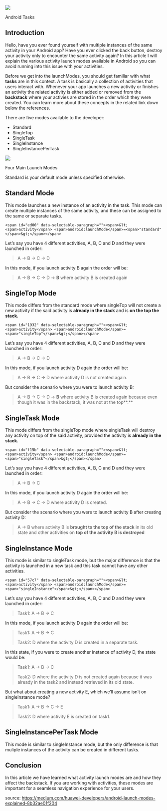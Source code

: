 ![](https://miro.medium.com/v2/resize:fit:700/0*kR_FlXyqWK328fuF.jpg)

Android Tasks

## Introduction

Hello, have you ever found yourself with multiple instances of the same activity in your Android app? Have you ever clicked the back button, destroy your activity only to encounter the same activity again? In this article I will explain the various activity launch modes available in Android so you can avoid running into this issue with your activities.

Before we get into the launchModes, you should get familiar with what **tasks** are in this context. A task is basically a collection of activities that users interact with. Whenever your app launches a new activity or finishes an activity the related activity is either added or removed from the **backstack** where your activies are stored in the order which they were created. You can learn more about these concepts in the related link down below the references.

There are five modes available to the developer:

-   Standard
-   SingleTop
-   SingleTask
-   SingleInstance
-   SingleInstancePerTask

![](https://miro.medium.com/v2/resize:fit:700/0*OiNIbkfOiChV00ym)

Four Main Launch Modes

Standard is your default mode unless specified otherwise.

## Standard Mode

This mode launches a new instance of an activity in the task. This mode can create multiple instances of the same activity, and these can be assigned to the same or separate tasks.

```
<span id="ed00" data-selectable-paragraph=""><span>&lt;<span>activity</span> <span>android:launchMode</span>=<span>"standard"</span>&gt;</span></span>
```

Let’s say you have 4 different activities, A, B, C and D and they were launched in order:

> A -> B -> C -> D

In this mode, if you launch activity B again the order will be:

> A -> B -> C -> D -> **B** where activity B is created again

## SingleTop Mode

This mode differs from the standard mode where singleTop will not create a new activity if the said activity is **already in the stack** and is **on the top the stack.**

```
<span id="1932" data-selectable-paragraph=""><span>&lt;<span>activity</span> <span>android:launchMode</span>=<span>"singleTop"</span>&gt;</span></span>
```

Let’s say you have 4 different activities, A, B, C and D and they were launched in order:

> A -> B -> C -> D

In this mode, if you launch activity D again the order will be:

> A -> B -> C -> D where activity D is not created again.

But consider the scenario where you were to launch activity B:

> A -> B -> C -> D -> **B** where activity B is created again because even though it was in the backstack, it was not at the top**.**

## SingleTask Mode

This mode differs from the singleTop mode where singleTask will destroy any activity on top of the said activity, provided the activity is **already in the stack.**

```
<span id="f15b" data-selectable-paragraph=""><span>&lt;<span>activity</span> <span>android:launchMode</span>=<span>"singleTask"</span>&gt;</span></span>
```

Let’s say you have 4 different activities, A, B, C and D and they were launched in order:

> A -> B -> C

In this mode, if you launch activity D again the order will be:

> A -> B -> C -> D where activity D is created.

But consider the scenario where you were to launch activity B after creating activity D:

> A -> B where activity B is **brought to the top of the stack** in its old state and other activities on **top of the activity B is destroyed**

## SingleInstance Mode

This mode is similar to singleTask mode, but the major difference is that the activity is launched in a new task and this task cannot have any other activities.

```
<span id="57c7" data-selectable-paragraph=""><span>&lt;<span>activity</span> <span>android:launchMode</span>=<span>"singleInstance"</span>&gt;</span></span>
```

Let’s say you have 4 different activities, A, B, C and D and they were launched in order:

> Task1: A -> B -> C

In this mode, if you launch activity D again the order will be:

> Task1: A -> B -> C
> 
> Task2: D where the activity D is created in a separate task.

In this state, if you were to create another instance of activity D, the state would be:

> Task1: A -> B -> C
> 
> Task2: D where the activity D is not created again because it was already in the task2 and instead retrieved in its old state.

But what about creating a new activity E, which we’ll assume isn’t on singleInstance mode?

> Task1: A -> B -> C -> E
> 
> Task2: D where activity E is created on task1.

## SingleInstancePerTask Mode

This mode is similar to singleInstance mode, but the only difference is that muliple instances of the activity can be created in different tasks.

## Conclusion

In this article we have learned what activity launch modes are and how they affect the backstack. If you are working with activities, these modes are important for a seamless navigation experience for your users.

source: https://medium.com/huawei-developers/android-launch-modes-explained-8b32ae01f204
